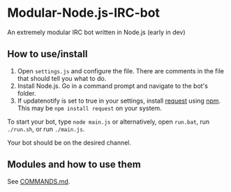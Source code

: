 # Modular-Node.js-IRC-bot

An extremely modular IRC bot written in Node.js (early in dev)

## How to use/install

1. Open ```settings.js``` and configure the file. There are comments in the file that should tell you what to do.
2. Install Node.js. Go in a command prompt and navigate to the bot's folder.
3. If updatenotify is set to true in your settings, install [request](https://www.npmjs.com/package/request) using [npm](https://www.npmjs.com/). This may be ```npm install request``` on your system.

To start your bot, type ```node main.js``` or alternatively, open ```run.bat```, run ```./run.sh```, or run ```./main.js```.

Your bot should be on the desired channel.

## Modules and how to use them
See [COMMANDS.md](https://github.com/LifeMushroom/Modular-Node.js-IRC-Bot/blob/master/COMMANDS.md).
